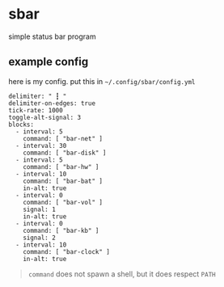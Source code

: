 # sbar
simple status bar program

## example config
here is my config. put this in `~/.config/sbar/config.yml`

```
delimiter: " ┇ "
delimiter-on-edges: true
tick-rate: 1000
toggle-alt-signal: 3
blocks:
  - interval: 5
    command: [ "bar-net" ]
  - interval: 30
    command: [ "bar-disk" ]
  - interval: 5
    command: [ "bar-hw" ]
  - interval: 10
    command: [ "bar-bat" ]
    in-alt: true
  - interval: 0
    command: [ "bar-vol" ]
    signal: 1
    in-alt: true
  - interval: 0
    command: [ "bar-kb" ]
    signal: 2
  - interval: 10
    command: [ "bar-clock" ]
    in-alt: true
```

> `command` does not spawn a shell, but it does respect `PATH`
